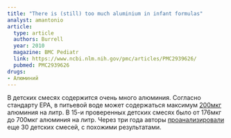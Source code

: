 ```yaml
---
title: "There is (still) too much aluminium in infant formulas"
analyst: amantonio
article:
  type: article
  authors: Burrell
  year: 2010
  magazine: BMC Pediatr
  link: https://www.ncbi.nlm.nih.gov/pmc/articles/PMC2939626/
  pubmed: PMC2939626
drugs:
- Алюминий
---
```


В детских смесях содержится очень много алюминия. Согласно стандарту EPA, в питьевой воде может содержаться максимум [200мкг](https://www.epa.gov/dwstandardsregulations/secondary-drinking-water-standards-guidance-nuisance-chemicals) алюминия на литр. В 15-и проверенных детских смесях было от 176мкг до 700мкг алюминия на литр.
Через три года авторы [проанализировали](https://www.ncbi.nlm.nih.gov/pmc/articles/PMC3851493/) еще 30 детских смесей, с похожими результатами.
